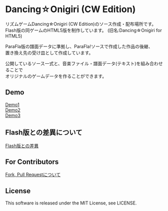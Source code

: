 # Dancing☆Onigiri (CW Edition)

リズムゲームDancing☆Onigiri (CW Edition)のソース作成・配布場所です。  
Flash版の同ゲームのHTML5版を制作しています。 
(旧名:Dancing☆Onigiri for HTML5)  

ParaFla版の譜面データに準拠し、ParaFla!ソースで作成した作品の後継、  
置き換え先の受け皿として作成しています。  

公開しているソース一式と、音楽ファイル・譜面データ(テキスト)を組み合わせることで  
オリジナルのゲームデータを作ることができます。  

## Demo
[Demo1]  
[Demo2]  
[Demo3]  

[Demo1]:http://cw7.sakura.ne.jp/danoni/2009/0161_MidnightDance.html "Demo1"  
[Demo2]:http://cw7.sakura.ne.jp/danoni/2017/0305_ShiningStar.html "Demo2"  
[Demo3]:http://cw7.sakura.ne.jp/danoni/2013/0238_twinklestar.html "Demo3"  

## Flash版との差異について
[Flash版との差異]

[Flash版との差異]:http://cw7.sakura.ne.jp/work/danonijs/test/danoni_flash_vs_html5.html "Flash版との差異"  

## For Contributors
[Fork, Pull Requestについて]

[Fork, Pull Requestについて]:https://github.com/cwtickle/danoniplus/blob/master/CONTRIBUTING.md "For Contributors"  

## License
This software is released under the MIT License, see LICENSE.  
